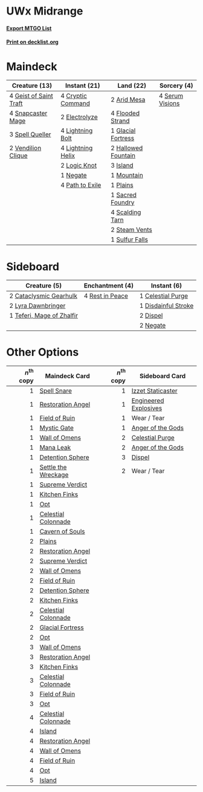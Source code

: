 # UWx Midrange

#### [Export MTGO List](../collection/UWx%20Midrange/UWx%20Midrange.txt)
#### [Print on decklist.org](http://decklist.org/?deckmain=2%09Arid%20Mesa%0A4%09Cryptic%20Command%0A2%09Electrolyze%0A4%09Flooded%20Strand%0A4%09Geist%20of%20Saint%20Traft%0A1%09Glacial%20Fortress%0A2%09Hallowed%20Fountain%0A3%09Island%0A4%09Lightning%20Bolt%0A4%09Lightning%20Helix%0A2%09Logic%20Knot%0A1%09Mountain%0A1%09Negate%0A4%09Path%20to%20Exile%0A1%09Plains%0A1%09Sacred%20Foundry%0A4%09Scalding%20Tarn%0A4%09Serum%20Visions%0A4%09Snapcaster%20Mage%0A3%09Spell%20Queller%0A2%09Steam%20Vents%0A1%09Sulfur%20Falls%0A2%09Vendilion%20Clique&deckside=2%09Cataclysmic%20Gearhulk%0A1%09Celestial%20Purge%0A1%09Disdainful%20Stroke%0A2%09Dispel%0A2%09Lyra%20Dawnbringer%0A2%09Negate%0A4%09Rest%20in%20Peace%0A1%09Teferi,%20Mage%20of%20Zhalfir)
# Maindeck

|                                          Creature (13)                                          |                                        Instant (21)                                        |                                          Land (22)                                           |                                       Sorcery (4)                                        |
|-------------------------------------------------------------------------------------------------|--------------------------------------------------------------------------------------------|----------------------------------------------------------------------------------------------|------------------------------------------------------------------------------------------|
|4 [Geist of Saint Traft](http://gatherer.wizards.com/Pages/Card/Details.aspx?multiverseid=409577)|4 [Cryptic Command](http://gatherer.wizards.com/Pages/Card/Details.aspx?multiverseid=370439)|2 [Arid Mesa](http://gatherer.wizards.com/Pages/Card/Details.aspx?multiverseid=426054)        |4 [Serum Visions](http://gatherer.wizards.com/Pages/Card/Details.aspx?multiverseid=425874)|
|4 [Snapcaster Mage](http://gatherer.wizards.com/Pages/Card/Details.aspx?multiverseid=425875)     |2 [Electrolyze](http://gatherer.wizards.com/Pages/Card/Details.aspx?multiverseid=370376)    |4 [Flooded Strand](http://gatherer.wizards.com/Pages/Card/Details.aspx?multiverseid=405098)   |                                                                                          |
|3 [Spell Queller](http://gatherer.wizards.com/Pages/Card/Details.aspx?multiverseid=414494)       |4 [Lightning Bolt](http://gatherer.wizards.com/Pages/Card/Details.aspx?multiverseid=234704) |1 [Glacial Fortress](http://gatherer.wizards.com/Pages/Card/Details.aspx?multiverseid=435416) |                                                                                          |
|2 [Vendilion Clique](http://gatherer.wizards.com/Pages/Card/Details.aspx?multiverseid=370390)    |4 [Lightning Helix](http://gatherer.wizards.com/Pages/Card/Details.aspx?multiverseid=205361)|2 [Hallowed Fountain](http://gatherer.wizards.com/Pages/Card/Details.aspx?multiverseid=405100)|                                                                                          |
|                                                                                                 |2 [Logic Knot](http://gatherer.wizards.com/Pages/Card/Details.aspx?multiverseid=370529)     |3 [Island](http://gatherer.wizards.com/Pages/Card/Details.aspx?multiverseid=439602)           |                                                                                          |
|                                                                                                 |1 [Negate](http://gatherer.wizards.com/Pages/Card/Details.aspx?multiverseid=447135)         |1 [Mountain](http://gatherer.wizards.com/Pages/Card/Details.aspx?multiverseid=439604)         |                                                                                          |
|                                                                                                 |4 [Path to Exile](http://gatherer.wizards.com/Pages/Card/Details.aspx?multiverseid=370408)  |1 [Plains](http://gatherer.wizards.com/Pages/Card/Details.aspx?multiverseid=439601)           |                                                                                          |
|                                                                                                 |                                                                                            |1 [Sacred Foundry](http://gatherer.wizards.com/Pages/Card/Details.aspx?multiverseid=405106)   |                                                                                          |
|                                                                                                 |                                                                                            |4 [Scalding Tarn](http://gatherer.wizards.com/Pages/Card/Details.aspx?multiverseid=426069)    |                                                                                          |
|                                                                                                 |                                                                                            |2 [Steam Vents](http://gatherer.wizards.com/Pages/Card/Details.aspx?multiverseid=405109)      |                                                                                          |
|                                                                                                 |                                                                                            |1 [Sulfur Falls](http://gatherer.wizards.com/Pages/Card/Details.aspx?multiverseid=241987)     |                                                                                          |


# Sideboard

|                                            Creature (5)                                            |                                     Enchantment (4)                                      |                                         Instant (6)                                          |
|----------------------------------------------------------------------------------------------------|------------------------------------------------------------------------------------------|----------------------------------------------------------------------------------------------|
|2 [Cataclysmic Gearhulk](http://gatherer.wizards.com/Pages/Card/Details.aspx?multiverseid=420588)   |4 [Rest in Peace](http://gatherer.wizards.com/Pages/Card/Details.aspx?multiverseid=442021)|1 [Celestial Purge](http://gatherer.wizards.com/Pages/Card/Details.aspx?multiverseid=397699)  |
|2 [Lyra Dawnbringer](http://gatherer.wizards.com/Pages/Card/Details.aspx?multiverseid=442914)       |                                                                                          |1 [Disdainful Stroke](http://gatherer.wizards.com/Pages/Card/Details.aspx?multiverseid=446776)|
|1 [Teferi, Mage of Zhalfir](http://gatherer.wizards.com/Pages/Card/Details.aspx?multiverseid=438641)|                                                                                          |2 [Dispel](http://gatherer.wizards.com/Pages/Card/Details.aspx?multiverseid=201562)           |
|                                                                                                    |                                                                                          |2 [Negate](http://gatherer.wizards.com/Pages/Card/Details.aspx?multiverseid=447135)           |


# Other Options

|*n*<sup>th</sup> copy|                                        Maindeck Card                                         |*n*<sup>th</sup> copy|                                         Sideboard Card                                         |
|--------------------:|----------------------------------------------------------------------------------------------|--------------------:|------------------------------------------------------------------------------------------------|
|                    1|[Spell Snare](http://gatherer.wizards.com/Pages/Card/Details.aspx?multiverseid=370447)        |                    1|[Izzet Staticaster](http://gatherer.wizards.com/Pages/Card/Details.aspx?multiverseid=253638)    |
|                    1|[Restoration Angel](http://gatherer.wizards.com/Pages/Card/Details.aspx?multiverseid=425845)  |                    1|[Engineered Explosives](http://gatherer.wizards.com/Pages/Card/Details.aspx?multiverseid=370549)|
|                    1|[Field of Ruin](http://gatherer.wizards.com/Pages/Card/Details.aspx?multiverseid=435415)      |                    1|Wear / Tear                                                                                     |
|                    1|[Mystic Gate](http://gatherer.wizards.com/Pages/Card/Details.aspx?multiverseid=409557)        |                    1|[Anger of the Gods](http://gatherer.wizards.com/Pages/Card/Details.aspx?multiverseid=438682)    |
|                    1|[Wall of Omens](http://gatherer.wizards.com/Pages/Card/Details.aspx?multiverseid=413576)      |                    2|[Celestial Purge](http://gatherer.wizards.com/Pages/Card/Details.aspx?multiverseid=397699)      |
|                    1|[Mana Leak](http://gatherer.wizards.com/Pages/Card/Details.aspx?multiverseid=397773)          |                    2|[Anger of the Gods](http://gatherer.wizards.com/Pages/Card/Details.aspx?multiverseid=438682)    |
|                    1|[Detention Sphere](http://gatherer.wizards.com/Pages/Card/Details.aspx?multiverseid=270356)   |                    3|[Dispel](http://gatherer.wizards.com/Pages/Card/Details.aspx?multiverseid=201562)               |
|                    1|[Settle the Wreckage](http://gatherer.wizards.com/Pages/Card/Details.aspx?multiverseid=435186)|                    2|Wear / Tear                                                                                     |
|                    1|[Supreme Verdict](http://gatherer.wizards.com/Pages/Card/Details.aspx?multiverseid=438776)    |                     |                                                                                                |
|                    1|[Kitchen Finks](http://gatherer.wizards.com/Pages/Card/Details.aspx?multiverseid=370458)      |                     |                                                                                                |
|                    1|[Opt](http://gatherer.wizards.com/Pages/Card/Details.aspx?multiverseid=435217)                |                     |                                                                                                |
|                    1|[Celestial Colonnade](http://gatherer.wizards.com/Pages/Card/Details.aspx?multiverseid=177545)|                     |                                                                                                |
|                    1|[Cavern of Souls](http://gatherer.wizards.com/Pages/Card/Details.aspx?multiverseid=426057)    |                     |                                                                                                |
|                    2|[Plains](http://gatherer.wizards.com/Pages/Card/Details.aspx?multiverseid=439601)             |                     |                                                                                                |
|                    2|[Restoration Angel](http://gatherer.wizards.com/Pages/Card/Details.aspx?multiverseid=425845)  |                     |                                                                                                |
|                    2|[Supreme Verdict](http://gatherer.wizards.com/Pages/Card/Details.aspx?multiverseid=438776)    |                     |                                                                                                |
|                    2|[Wall of Omens](http://gatherer.wizards.com/Pages/Card/Details.aspx?multiverseid=413576)      |                     |                                                                                                |
|                    2|[Field of Ruin](http://gatherer.wizards.com/Pages/Card/Details.aspx?multiverseid=435415)      |                     |                                                                                                |
|                    2|[Detention Sphere](http://gatherer.wizards.com/Pages/Card/Details.aspx?multiverseid=270356)   |                     |                                                                                                |
|                    2|[Kitchen Finks](http://gatherer.wizards.com/Pages/Card/Details.aspx?multiverseid=370458)      |                     |                                                                                                |
|                    2|[Celestial Colonnade](http://gatherer.wizards.com/Pages/Card/Details.aspx?multiverseid=177545)|                     |                                                                                                |
|                    2|[Glacial Fortress](http://gatherer.wizards.com/Pages/Card/Details.aspx?multiverseid=435416)   |                     |                                                                                                |
|                    2|[Opt](http://gatherer.wizards.com/Pages/Card/Details.aspx?multiverseid=435217)                |                     |                                                                                                |
|                    3|[Wall of Omens](http://gatherer.wizards.com/Pages/Card/Details.aspx?multiverseid=413576)      |                     |                                                                                                |
|                    3|[Restoration Angel](http://gatherer.wizards.com/Pages/Card/Details.aspx?multiverseid=425845)  |                     |                                                                                                |
|                    3|[Kitchen Finks](http://gatherer.wizards.com/Pages/Card/Details.aspx?multiverseid=370458)      |                     |                                                                                                |
|                    3|[Celestial Colonnade](http://gatherer.wizards.com/Pages/Card/Details.aspx?multiverseid=177545)|                     |                                                                                                |
|                    3|[Field of Ruin](http://gatherer.wizards.com/Pages/Card/Details.aspx?multiverseid=435415)      |                     |                                                                                                |
|                    3|[Opt](http://gatherer.wizards.com/Pages/Card/Details.aspx?multiverseid=435217)                |                     |                                                                                                |
|                    4|[Celestial Colonnade](http://gatherer.wizards.com/Pages/Card/Details.aspx?multiverseid=177545)|                     |                                                                                                |
|                    4|[Island](http://gatherer.wizards.com/Pages/Card/Details.aspx?multiverseid=439602)             |                     |                                                                                                |
|                    4|[Restoration Angel](http://gatherer.wizards.com/Pages/Card/Details.aspx?multiverseid=425845)  |                     |                                                                                                |
|                    4|[Wall of Omens](http://gatherer.wizards.com/Pages/Card/Details.aspx?multiverseid=413576)      |                     |                                                                                                |
|                    4|[Field of Ruin](http://gatherer.wizards.com/Pages/Card/Details.aspx?multiverseid=435415)      |                     |                                                                                                |
|                    4|[Opt](http://gatherer.wizards.com/Pages/Card/Details.aspx?multiverseid=435217)                |                     |                                                                                                |
|                    5|[Island](http://gatherer.wizards.com/Pages/Card/Details.aspx?multiverseid=439602)             |                     |                                                                                                |

